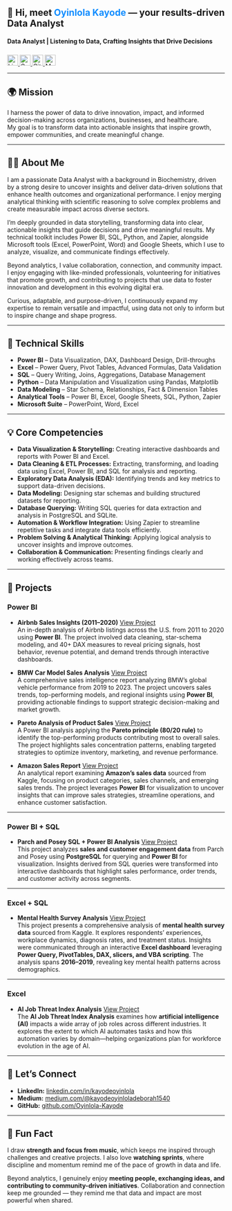 <h2 align="left">👋 Hi, meet <span style="color:#118DFF;">Oyinlola Kayode</span> — your results-driven Data Analyst</h2>

<h4 align="left">Data Analyst | Listening to Data, Crafting Insights that Drive Decisions</h4>

###

<div align="left">
</div>

###

<div align="left">
  <a href="https://www.linkedin.com/in/kayode-0yinlola/" target="_blank">
    <img src="https://img.shields.io/static/v1?message=LinkedIn&logo=linkedin&label=Connect&color=0A66C2&logoColor=white&style=for-the-badge" height="25" alt="LinkedIn logo" />
  </a>
  <a href="mailto:kayodeoyinloladeborah1540@gmail.com" target="_blank">
    <img src="https://img.shields.io/static/v1?message=Gmail&logo=gmail&label=Mail&color=D14836&logoColor=white&style=for-the-badge" height="25" alt="Gmail logo" />
  </a>
  <a href="https://github.com/Oyinlola-Kayode" target="_blank">
    <img src="https://img.shields.io/static/v1?message=GitHub&logo=github&label=Profile&color=181717&logoColor=white&style=for-the-badge" height="25" alt="GitHub logo" />
  </a>
  <a href="https://medium.com/@kayodeoyinloladeborah1540" target="_blank">
    <img src="https://img.shields.io/static/v1?message=Medium&logo=medium&label=Read&color=000000&logoColor=white&style=for-the-badge" height="25" alt="Medium logo" />
  </a>
</div>

----
## 🌍 Mission  
I harness the power of data to drive innovation, impact, and informed decision-making across organizations, businesses, and healthcare.  
My goal is to transform data into actionable insights that inspire growth, empower communities, and create meaningful change.  

---
## 👩‍💻 About Me  

I am a passionate Data Analyst with a background in Biochemistry, driven by a strong desire to uncover insights and deliver data-driven solutions that enhance health outcomes and organizational performance. I enjoy merging analytical thinking with scientific reasoning to solve complex problems and create measurable impact across diverse sectors.  

I’m deeply grounded in data storytelling, transforming data into clear, actionable insights that guide decisions and drive meaningful results. My technical toolkit includes Power BI, SQL, Python, and Zapier, alongside Microsoft tools (Excel, PowerPoint, Word) and Google Sheets, which I use to analyze, visualize, and communicate findings effectively.  

Beyond analytics, I value collaboration, connection, and community impact. I enjoy engaging with like-minded professionals, volunteering for initiatives that promote growth, and contributing to projects that use data to foster innovation and development in this evolving digital era.  

Curious, adaptable, and purpose-driven, I continuously expand my expertise to remain versatile and impactful, using data not only to inform but to inspire change and shape progress.  

---
## 🧠 Technical Skills  

- **Power BI** – Data Visualization, DAX, Dashboard Design, Drill-throughs  
- **Excel** – Power Query, Pivot Tables, Advanced Formulas, Data Validation  
- **SQL** – Query Writing, Joins, Aggregations, Database Management  
- **Python** – Data Manipulation and Visualization using Pandas, Matplotlib  
- **Data Modeling** – Star Schema, Relationships, Fact & Dimension Tables  
- **Analytical Tools** – Power BI, Excel, Google Sheets, SQL, Python, Zapier  
- **Microsoft Suite** – PowerPoint, Word, Excel  

---

## 💡 Core Competencies  

- **Data Visualization & Storytelling:** Creating interactive dashboards and reports with Power BI and Excel.  
- **Data Cleaning & ETL Processes:** Extracting, transforming, and loading data using Excel, Power BI, and SQL for analysis and reporting.  
- **Exploratory Data Analysis (EDA):** Identifying trends and key metrics to support data-driven decisions.  
- **Data Modeling:** Designing star schemas and building structured datasets for reporting.  
- **Database Querying:** Writing SQL queries for data extraction and analysis in PostgreSQL and SQLite.  
- **Automation & Workflow Integration:** Using Zapier to streamline repetitive tasks and integrate data tools efficiently.  
- **Problem Solving & Analytical Thinking:** Applying logical analysis to uncover insights and improve outcomes.  
- **Collaboration & Communication:** Presenting findings clearly and working effectively across teams.

---
## 🚀 Projects  

###  Power BI  

- **Airbnb Sales Insights (2011–2020)** [View Project](https://github.com/Oyinlola-Kayode/Airbnb-Sales-Insights)  
An in-depth analysis of Airbnb listings across the U.S. from 2011 to 2020 using **Power BI**. The project involved data cleaning, star-schema modeling, and 40+ DAX measures to reveal pricing signals, host behavior, revenue potential, and demand trends through interactive dashboards.  

- **BMW Car Model Sales Analysis** [View Project](https://github.com/Oyinlola-Kayode/BMW-Sales-Analysis)  
A comprehensive sales intelligence report analyzing BMW’s global vehicle performance from 2019 to 2023. The project uncovers sales trends, top-performing models, and regional insights using **Power BI**, providing actionable findings to support strategic decision-making and market growth.  

- **Pareto Analysis of Product Sales** [View Project](https://github.com/Oyinlola-Kayode/Pareto-Analysis-of-Product-Sales-Using-Power-BI)  
A Power BI analysis applying the **Pareto principle (80/20 rule)** to identify the top-performing products contributing most to overall sales. The project highlights sales concentration patterns, enabling targeted strategies to optimize inventory, marketing, and revenue performance. 

- **Amazon Sales Report** [View Project](https://medium.com/@kayodeoyinloladeborah1540/report-on-amazon-sales-f9165c973e42)  
An analytical report examining **Amazon’s sales data** sourced from Kaggle, focusing on product categories, sales channels, and emerging sales trends. The project leverages **Power BI** for visualization to uncover insights that can improve sales strategies, streamline operations, and enhance customer satisfaction.   

---
### Power BI + SQL  

- **Parch and Posey SQL + Power BI Analysis** [View Project](https://github.com/Oyinlola-Kayode/parch-and-posey-sql-powerbi-analysis)  
This project analyzes **sales and customer engagement data** from Parch and Posey using **PostgreSQL** for querying and **Power BI** for visualization. Insights derived from SQL queries were transformed into interactive dashboards that highlight sales performance, order trends, and customer activity across segments.  

---

###  Excel + SQL  

- **Mental Health Survey Analysis** [View Project](https://github.com/Oyinlola-Kayode/Mental-Health-Survey-Analysis)  
This project presents a comprehensive analysis of **mental health survey data** sourced from Kaggle. It explores respondents’ experiences, workplace dynamics, diagnosis rates, and treatment status. Insights were communicated through an interactive **Excel dashboard** leveraging **Power Query, PivotTables, DAX, slicers, and VBA scripting**. The analysis spans **2016–2019**, revealing key mental health patterns across demographics.   

---

###  Excel  

- **AI Job Threat Index Analysis** [View Project](https://github.com/Oyinlola-Kayode/AI-JOB-THREAT-INDEX-ANALYSIS)   
The **AI Job Threat Index Analysis** examines how **artificial intelligence (AI)** impacts a wide array of job roles across different industries. It explores the extent to which AI automates tasks and how this automation varies by domain—helping organizations plan for workforce evolution in the age of AI. 

---
## 🤝 Let’s Connect  

- **LinkedIn:** [linkedin.com/in/kayodeoyinlola](https://www.linkedin.com/in/kayodeoyinlola)  
- **Medium:** [medium.com/@kayodeoyinloladeborah1540](https://medium.com/@kayodeoyinloladeborah1540)  
- **GitHub:** [github.com/Oyinlola-Kayode](https://github.com/Oyinlola-Kayode)  

---

## 🌟 Fun Fact  
I draw **strength and focus from music**, which keeps me inspired through challenges and creative projects. I also love **watching sprints**, where discipline and momentum remind me of the pace of growth in data and life.  

Beyond analytics, I genuinely enjoy **meeting people, exchanging ideas, and contributing to community-driven initiatives**. Collaboration and connection keep me grounded — they remind me that data and impact are most powerful when shared.  
